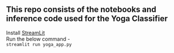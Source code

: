 ## This repo consists of the notebooks and inference code used for the Yoga Classifier

Install [StreamLit](https://www.streamlit.io/)  
Run the below command -  
```streamlit run yoga_app.py```
